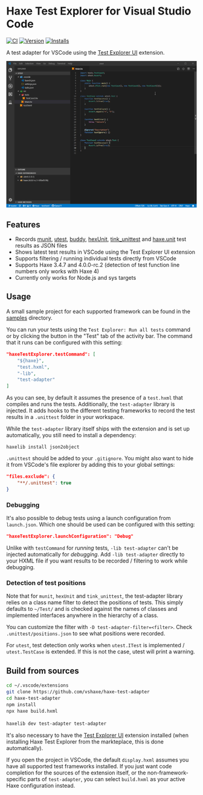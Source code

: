 # Haxe Test Explorer for Visual Studio Code

[![CI](https://img.shields.io/github/workflow/status/vshaxe/haxe-test-adapter/CI.svg?logo=github)](https://github.com/vshaxe/haxe-test-adapter/actions?query=workflow%3ACI) [![Version](https://vsmarketplacebadge.apphb.com/version-short/vshaxe.haxe-test-adapter.svg)](https://marketplace.visualstudio.com/items?itemName=vshaxe.haxe-test-adapter) [![Installs](https://vsmarketplacebadge.apphb.com/installs-short/vshaxe.haxe-test-adapter.svg)](https://marketplace.visualstudio.com/items?itemName=vshaxe.haxe-test-adapter)

A test adapter for VSCode using the [Test Explorer UI](https://marketplace.visualstudio.com/items?itemName=hbenl.vscode-test-explorer) extension.

![VSCode Test Adapter for Haxe](images/demo.gif)

## Features

* Records [munit](https://github.com/massiveinteractive/MassiveUnit), [utest](https://github.com/haxe-utest/utest), [buddy](https://github.com/ciscoheat/buddy), [hexUnit](https://github.com/DoclerLabs/hexUnit), [tink_unittest](https://github.com/haxetink/tink_unittest) and [haxe.unit](https://api.haxe.org/haxe/unit/TestRunner.html) test results as JSON files
* Shows latest test results in VSCode using the Test Explorer UI extension
* Supports filtering / running individual tests directly from VSCode
* Supports Haxe 3.4.7 and 4.0.0-rc.2 (detection of test function line numbers only works with Haxe 4)
* Currently only works for Node.js and sys targets

## Usage

A small sample project for each supported framework can be found in the [samples](https://github.com/vshaxe/haxe-test-adapter/tree/master/samples) directory.

You can run your tests using the `Test Explorer: Run all tests` command or by clicking the button in the "Test" tab of the activity bar. The command that it runs can be configured with this setting:

```json
"haxeTestExplorer.testCommand": [
	"${haxe}",
	"test.hxml",
	"-lib",
	"test-adapter"
]
```

As you can see, by default it assumes the presence of a `test.hxml` that compiles and runs the tests. Additionally, the `test-adapter` library is injected. It adds hooks to the different testing frameworks to record the test results in a `.unittest` folder in your workspace.

While the `test-adapter` library itself ships with the extension and is set up automatically, you still need to install a dependency:

```hxml
haxelib install json2object
```

`.unittest` should be added to your `.gitignore`. You might also want to hide it from VSCode's file explorer by adding this to your global settings:

```json
"files.exclude": {
	"**/.unittest": true
}
```

### Debugging

It's also possible to debug tests using a launch configuration from `launch.json`. Which one should be used can be configured with this setting:

```json
"haxeTestExplorer.launchConfiguration": "Debug"
```

Unlike with `testCommand` for _running_ tests, `-lib test-adapter` can't be injected automatically for _debugging_. Add `-lib test-adapter` directly to your HXML file if you want results to be recorded / filtering to work while debugging.

### Detection of test positions

Note that for `munit`, `hexUnit` and `tink_unittest`, the test-adapter library relies on a class name filter to detect the positions of tests. This simply defaults to `~/Test/` and is checked against the names of classes and implemented interfaces anywhere in the hierarchy of a class.

You can customize the filter with `-D test-adapter-filter=<filter>`. Check `.unittest/positions.json` to see what positions were recorded.

For `utest`, test detection only works when `utest.ITest` is implemented / `utest.TestCase` is extended. If this is not the case, utest will print a warning.

## Build from sources

```bash
cd ~/.vscode/extensions
git clone https://github.com/vshaxe/haxe-test-adapter
cd haxe-test-adapter
npm install
npx haxe build.hxml

haxelib dev test-adapter test-adapter
```

It's also necessary to have the [Test Explorer UI](https://marketplace.visualstudio.com/items?itemName=hbenl.vscode-test-explorer) extension installed (when installing Haxe Test Explorer from the markteplace, this is done automatically).

If you open the project in VSCode, the default `display.hxml` assumes you have all supported test frameworks installed. If you just want code completion for the sources of the extension itself, or the non-framework-specific parts of `test-adapter`, you can select `build.hxml` as your active Haxe configuration instead.
